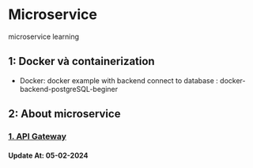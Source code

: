 # **Microservice**

microservice learning

## 1: Docker và containerization

- Docker: docker example with backend connect to database : docker-backend-postgreSQL-beginer

## 2: About microservice

### [1. API Gateway][APIGatewayDef]

#### Update At: 05-02-2024

[APIGatewayDef]: /docs/APIGateway.md
